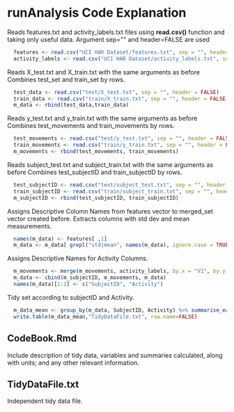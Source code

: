 # runAnalysis Code Explanation

Reads features.txt and activity_labels.txt files using __read.csv()__ function and taking only useful data.
Argument sep="" and header=FALSE are used

```R
  features <- read.csv("UCI HAR Dataset/features.txt", sep = "", header = FALSE)[2]
  activity_labels <- read.csv("UCI HAR Dataset/activity_labels.txt", sep = "", header = FALSE)
``` 

Reads X_test.txt and X_train.txt with the same arguments as before
Combines test_set and train_set by rows.

```R
  test_data <- read.csv("test/X_test.txt", sep = "", header = FALSE)
  train_data <- read.csv("train/X_train.txt", sep = "", header = FALSE)
  m_data <- rbind(test_data,train_data)   
```

Reads y_test.txt and y_train.txt with the same arguments as before
Combines test_movements and train_movements by rows.

```R
  test_movements <- read.csv("test/y_test.txt", sep = "", header = FALSE)
  train_movements <- read.csv("train/y_train.txt", sep = "", header = FALSE)
  m_movements <- rbind(test_movements, train_movements)
```

Reads subject_test.txt and subject_train.txt with the same arguments as before
Combines test_subjectID and train_subjectID by rows.

```R
  test_subjectID <- read.csv("test/subject_test.txt", sep = "", header = FALSE)
  train_subjectID <- read.csv("train/subject_train.txt", sep = "", header = FALSE)
  m_subjectID <- rbind(test_subjectID, train_subjectID)
```

Assigns Descriptive Column Names from features vector to merged_set vector created before.
Extracts columns with std dev and mean measurements.

```R
  names(m_data) <- features[ ,1]
  m_data <- m_data[ grepl("std|mean", names(m_data), ignore.case = TRUE) ]  
```

Assigns Descriptive Names for Activity Columns.

```R
  m_movements <- merge(m_movements, activity_labels, by.x = "V1", by.y = "V1")[2]
  m_data <- cbind(m_subjectID, m_movements, m_data)
  names(m_data)[1:2] <- c("SubjectID", "Activity")
```

Tidy set according to subjectID and Activity.

```R
  m_data_mean <- group_by(m_data, SubjectID, Activity) %>% summarise_each(funs(mean))
  write.table(m_data_mean,"TidyDataFile.txt", row.name=FALSE)
```            

## CodeBook.Rmd
Include description of tidy data,
variables and summaries calculated, along with units; and any other relevant information.

## TidyDataFile.txt
Independent tidy data file.

